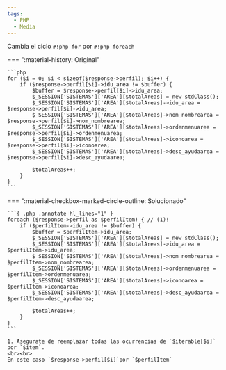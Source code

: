 ```yaml
---
tags:
  - PHP
  - Media
---
```


Cambia el ciclo `#!php for` por `#!php foreach`

=== ":material-history: Original"

    ```php
    for ($i = 0; $i < sizeof($response->perfil); $i++) {
        if ($response->perfil[$i]->idu_area != $buffer) {
            $buffer = $response->perfil[$i]->idu_area;
            $_SESSION['SISTEMAS']['AREA'][$totalAreas] = new stdClass();
            $_SESSION['SISTEMAS']['AREA'][$totalAreas]->idu_area = $response->perfil[$i]->idu_area;
            $_SESSION['SISTEMAS']['AREA'][$totalAreas]->nom_nombrearea = $response->perfil[$i]->nom_nombrearea;
            $_SESSION['SISTEMAS']['AREA'][$totalAreas]->ordenmenuarea = $response->perfil[$i]->ordenmenuarea;
            $_SESSION['SISTEMAS']['AREA'][$totalAreas]->iconoarea = $response->perfil[$i]->iconoarea;
            $_SESSION['SISTEMAS']['AREA'][$totalAreas]->desc_ayudaarea = $response->perfil[$i]->desc_ayudaarea;

            $totalAreas++;
        }
    }
    ```

=== ":material-checkbox-marked-circle-outline: Solucionado"

    ```{ .php .annotate hl_lines="1" }
    foreach ($response->perfil as $perfilItem) { // (1)!
        if ($perfilItem->idu_area != $buffer) {
            $buffer = $perfilItem->idu_area;
            $_SESSION['SISTEMAS']['AREA'][$totalAreas] = new stdClass();
            $_SESSION['SISTEMAS']['AREA'][$totalAreas]->idu_area = $perfilItem->idu_area;
            $_SESSION['SISTEMAS']['AREA'][$totalAreas]->nom_nombrearea = $perfilItem->nom_nombrearea;
            $_SESSION['SISTEMAS']['AREA'][$totalAreas]->ordenmenuarea = $perfilItem->ordenmenuarea;
            $_SESSION['SISTEMAS']['AREA'][$totalAreas]->iconoarea = $perfilItem->iconoarea;
            $_SESSION['SISTEMAS']['AREA'][$totalAreas]->desc_ayudaarea = $perfilItem->desc_ayudaarea;

            $totalAreas++;
        }
    }
    ```

    1. Asegurate de reemplazar todas las ocurrencias de `$iterable[$i]` por `$item`.
    <br><br>
    En este caso `$response->perfil[$i]`por `$perfilItem`
